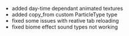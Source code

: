 - added day-time dependant animated textures
- added copy_from custom ParticleType type
- fixed some issues with reative tab reloading
- fixed biome effect sound types not working